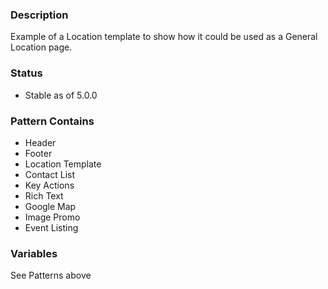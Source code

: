 ### Description
Example of a Location template to show how it could be used as a General Location page.

### Status
* Stable as of 5.0.0

### Pattern Contains
* Header
* Footer
* Location Template
* Contact List
* Key Actions
* Rich Text
* Google Map
* Image Promo
* Event Listing

### Variables
See Patterns above
